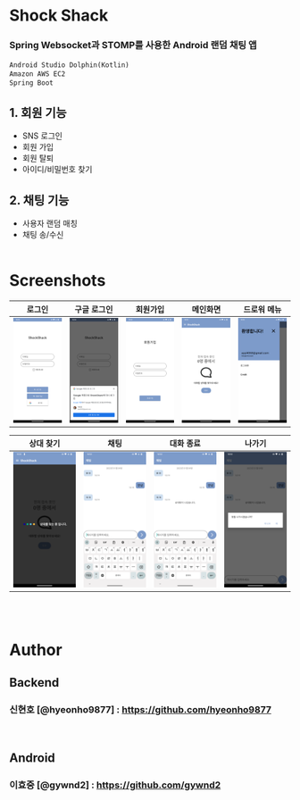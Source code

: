# Shock Shack
### Spring Websocket과 STOMP를 사용한 Android 랜덤 채팅 앱

    Android Studio Dolphin(Kotlin)
    Amazon AWS EC2
    Spring Boot
## 1. 회원 기능
 - SNS 로그인
 - 회원 가입
 - 회원 탈퇴
 - 아이디/비밀번호 찾기

## 2. 채팅 기능
 - 사용자 랜덤 매칭
 - 채팅 송/수신
<br><br>
 # Screenshots

| 로그인 | 구글 로그인 | 회원가입 | 메인화면 | 드로워 메뉴 |
|:---:|:---:|:---:|:---:|:---:|
|  ![login](/img/login.png) | ![google](/img/google%20signin.png) | ![signup](/img/signup.png) |  ![main](/img/main.png) | ![drawer](/img/drawer.png) |

| 상대 찾기 | 채팅 | 대화 종료 | 나가기 |
|:---:|:---:|:---:|:---:|
| ![enqueue](/img/enqueue.png) |  ![chat](/img/chat.png) | ![opponent_left](/img/opponent_left.png) | ![exit](/img/exit.png) |


<br><br>
# Author
## Backend 
### 신현호 [@hyeonho9877] : https://github.com/hyeonho9877
<br>

## Android 
### 이효중 [@gywnd2] : https://github.com/gywnd2
